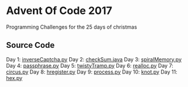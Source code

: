 # Advent Of Code 2017
Programming Challenges for the 25 days of christmas

## Source Code
Day 1: [inverseCaptcha.py](https://github.com/patelneel55/AdventOfCode2017/blob/master/inverseCaptcha.py)
Day 2: [checkSum.java](https://github.com/patelneel55/AdventOfCode2017/blob/master/checkSum.java)
Day 3: [spiralMemory.py](https://github.com/patelneel55/AdventOfCode2017/blob/master/spiralMemory.py)
Day 4: [passphrase.py](https://github.com/patelneel55/AdventOfCode2017/blob/master/passphrase.py)
Day 5: [twistyTramp.py](https://github.com/patelneel55/AdventOfCode2017/blob/master/twistyTramp.py)
Day 6: [realloc.py](https://github.com/patelneel55/AdventOfCode2017/blob/master/realloc.py)
Day 7: [circus.py](https://github.com/patelneel55/AdventOfCode2017/blob/master/circus.py)
Day 8: [hregister.py](https://github.com/patelneel55/AdventOfCode2017/blob/master/hregister.py)
Day 9: [process.py](https://github.com/patelneel55/AdventOfCode2017/blob/master/process.py)
Day 10: [knot.py](https://github.com/patelneel55/AdventOfCode2017/blob/master/knot.py)
Day 11: [hex.py](https://github.com/patelneel55/AdventOfCode2017/blob/master/hex.py)
